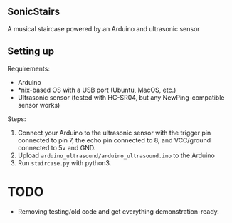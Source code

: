 ## SonicStairs
A musical staircase powered by an Arduino and ultrasonic sensor

## Setting up
Requirements:
- Arduino
- *nix-based OS with a USB port (Ubuntu, MacOS, etc.)
- Ultrasonic sensor (tested with HC-SR04, but any NewPing-compatible sensor works)

Steps:
1. Connect your Arduino to the ultrasonic sensor with the trigger pin connected to pin 7, the echo pin connected to 8, and VCC/ground connected to 5v and GND.
2. Upload `arduino_ultrasound/arduino_ultrasound.ino` to the Arduino
3. Run `staircase.py` with python3.

# TODO
- Removing testing/old code and get everything demonstration-ready.
